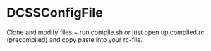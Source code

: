 DCSSConfigFile
==============

Clone and modify files + run compile.sh or just open up compiled.rc (precompiled) and copy paste into your rc-file.

